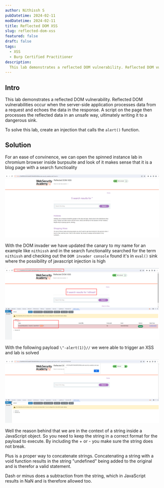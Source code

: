 ```yaml
---
author: Nithissh S
pubDatetime: 2024-02-11
modDatetime: 2024-02-11
title: Reflected DOM XSS
slug: reflected-dom-xss
featured: false
draft: false
tags:
  - XSS
  - Burp Certified Practitioner
description:
  This lab demonstrates a reflected DOM vulnerability. Reflected DOM vulnerabilities occur when the server-side application processes data from a request and echoes the data in the response. A script on the page then processes the reflected data in an unsafe way, ultimately writing it to a dangerous sink. 
---
```


## Intro 

This lab demonstrates a reflected DOM vulnerability. Reflected DOM vulnerabilities occur when the server-side application processes data from a request and echoes the data in the response. A script on the page then processes the reflected data in an unsafe way, ultimately writing it to a dangerous sink. 

To solve this lab, create an injection that calls the `alert()` function. 

## Solution

For an ease of convinence, we can open the spinned instance lab in chromium browser inside burpsuite and look of it makes sense that it is a blog page with a search functioality 


![](../../assets/images/portswigger/XSS/apprentice/xss-41.png)


With the DOM invader we have updated the canary to my name for an example like `nithissh` and in the search functionality searched for the term `nithissh` and checking out the `DOM invader console` found it's in `eval()` sink where the possibility of javascript injection is high 


![](../../assets/images/portswigger/XSS/apprentice/xss-42.png)


With the following payload `\"-alert(1)}//` we were able to trigger an XSS and lab is solved 


![](../../assets/images/portswigger/XSS/apprentice/xss-43.png)


Well the reason behind that we are in the context of a string inside a JavaScript object. So you need to keep the string in a correct format for the payload to execute. By including the + or - you make sure the string does not break.

Plus is a proper way to concatenate strings. Concatenating a string with a void function results in the string "undefined" being added to the original and is therefor a valid statement.

Dash or minus does a subtraction from the string, which in JavaScript results in NaN and is therefore allowed too.